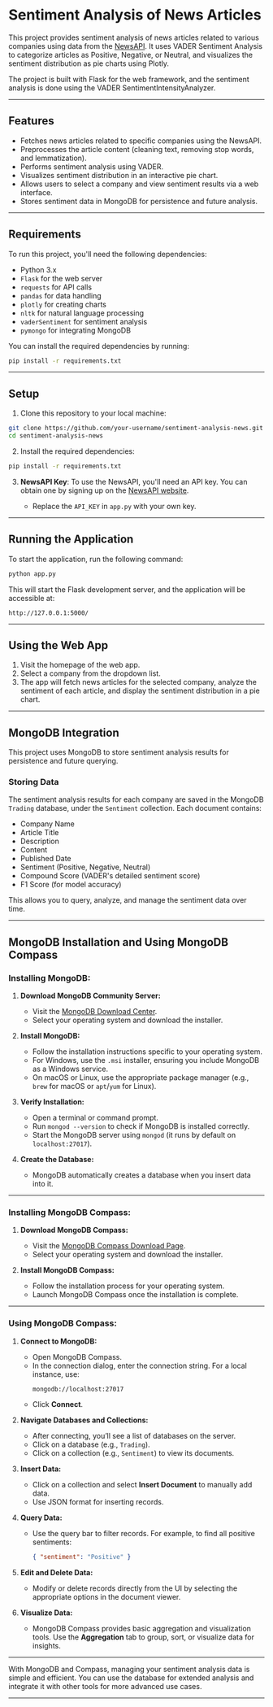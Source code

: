 # Sentiment Analysis of News Articles

This project provides sentiment analysis of news articles related to various companies using data from the [NewsAPI](https://newsapi.org/). It uses VADER Sentiment Analysis to categorize articles as Positive, Negative, or Neutral, and visualizes the sentiment distribution as pie charts using Plotly.

The project is built with Flask for the web framework, and the sentiment analysis is done using the VADER SentimentIntensityAnalyzer.

---

## Features

- Fetches news articles related to specific companies using the NewsAPI.
- Preprocesses the article content (cleaning text, removing stop words, and lemmatization).
- Performs sentiment analysis using VADER.
- Visualizes sentiment distribution in an interactive pie chart.
- Allows users to select a company and view sentiment results via a web interface.
- Stores sentiment data in MongoDB for persistence and future analysis.

---

## Requirements

To run this project, you'll need the following dependencies:

- Python 3.x
- `Flask` for the web server
- `requests` for API calls
- `pandas` for data handling
- `plotly` for creating charts
- `nltk` for natural language processing
- `vaderSentiment` for sentiment analysis
- `pymongo` for integrating MongoDB

You can install the required dependencies by running:

```bash
pip install -r requirements.txt
```

---

## Setup

1. Clone this repository to your local machine:

```bash
git clone https://github.com/your-username/sentiment-analysis-news.git
cd sentiment-analysis-news
```

2. Install the required dependencies:

```bash
pip install -r requirements.txt
```

3. **NewsAPI Key**: To use the NewsAPI, you'll need an API key. You can obtain one by signing up on the [NewsAPI website](https://newsapi.org/). 

   - Replace the `API_KEY` in `app.py` with your own key.

---

## Running the Application

To start the application, run the following command:

```bash
python app.py
```

This will start the Flask development server, and the application will be accessible at:

```
http://127.0.0.1:5000/
```

---

## Using the Web App

1. Visit the homepage of the web app.
2. Select a company from the dropdown list.
3. The app will fetch news articles for the selected company, analyze the sentiment of each article, and display the sentiment distribution in a pie chart.

---

## MongoDB Integration

This project uses MongoDB to store sentiment analysis results for persistence and future querying.

### Storing Data

The sentiment analysis results for each company are saved in the MongoDB `Trading` database, under the `Sentiment` collection. Each document contains:
- Company Name
- Article Title
- Description
- Content
- Published Date
- Sentiment (Positive, Negative, Neutral)
- Compound Score (VADER's detailed sentiment score)
- F1 Score (for model accuracy)

This allows you to query, analyze, and manage the sentiment data over time.

---

## MongoDB Installation and Using MongoDB Compass

### Installing MongoDB:

1. **Download MongoDB Community Server:**
   - Visit the [MongoDB Download Center](https://www.mongodb.com/try/download/community).
   - Select your operating system and download the installer.

2. **Install MongoDB:**
   - Follow the installation instructions specific to your operating system.
   - For Windows, use the `.msi` installer, ensuring you include MongoDB as a Windows service.
   - On macOS or Linux, use the appropriate package manager (e.g., `brew` for macOS or `apt`/`yum` for Linux).

3. **Verify Installation:**
   - Open a terminal or command prompt.
   - Run `mongod --version` to check if MongoDB is installed correctly.
   - Start the MongoDB server using `mongod` (it runs by default on `localhost:27017`).

4. **Create the Database:**
   - MongoDB automatically creates a database when you insert data into it.

---

### Installing MongoDB Compass:

1. **Download MongoDB Compass:**
   - Visit the [MongoDB Compass Download Page](https://www.mongodb.com/products/compass).
   - Select your operating system and download the installer.

2. **Install MongoDB Compass:**
   - Follow the installation process for your operating system.
   - Launch MongoDB Compass once the installation is complete.

---

### Using MongoDB Compass:

1. **Connect to MongoDB:**
   - Open MongoDB Compass.
   - In the connection dialog, enter the connection string. For a local instance, use:
     ```
     mongodb://localhost:27017
     ```
   - Click **Connect**.

2. **Navigate Databases and Collections:**
   - After connecting, you’ll see a list of databases on the server.
   - Click on a database (e.g., `Trading`).
   - Click on a collection (e.g., `Sentiment`) to view its documents.

3. **Insert Data:**
   - Click on a collection and select **Insert Document** to manually add data.
   - Use JSON format for inserting records.

4. **Query Data:**
   - Use the query bar to filter records. For example, to find all positive sentiments:
     ```json
     { "sentiment": "Positive" }
     ```

5. **Edit and Delete Data:**
   - Modify or delete records directly from the UI by selecting the appropriate options in the document viewer.

6. **Visualize Data:**
   - MongoDB Compass provides basic aggregation and visualization tools. Use the **Aggregation** tab to group, sort, or visualize data for insights.

---

With MongoDB and Compass, managing your sentiment analysis data is simple and efficient. You can use the database for extended analysis and integrate it with other tools for more advanced use cases.

---
